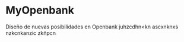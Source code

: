 # MyOpenbank
Diseño de nuevas posibilidades en Openbank
juhzcdhn<kn
            ascxnknxs
            nzkcnkanzic
            zkñpcn
